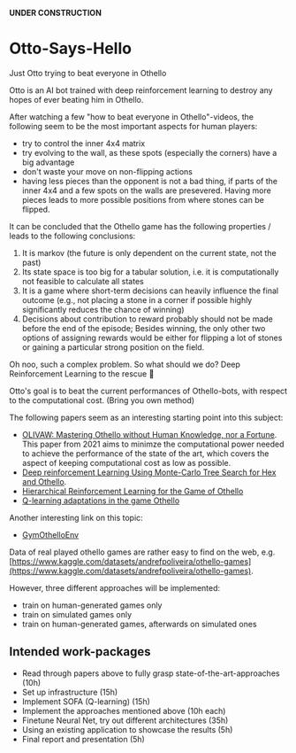 **UNDER CONSTRUCTION**

# Otto-Says-Hello

Just Otto trying to beat everyone in Othello


Otto is an AI bot trained with deep reinforcement learning to destroy any hopes of ever beating him in Othello. 

After watching a few "how to beat everyone in Othello"-videos, the following seem to be the most important aspects for human players:

* try to control the inner 4x4 matrix
* try evolving to the wall, as these spots (especially the corners) have a big advantage
* don't waste your move on non-flipping actions
* having less pieces than the opponent is not a bad thing, if parts of the inner 4x4 and a few spots on the walls are presevered. Having more pieces leads to more possible positions from where stones can be flipped.


It can be concluded that the Othello game has the following properties / leads to the following conclusions:
1. It is markov (the future is only dependent on the current state, not the past)
2. Its state space is too big for a tabular solution, i.e. it is computationally not feasible to calculate all states
4. It is a game where short-term decisions can heavily influence the final outcome (e.g., not placing a stone in a corner if possible highly significantly reduces the chance of winning)
5. Decisions about contribution to reward probably should not be made before the end of the episode; Besides winning, the only other two options of assigning rewards would be either for flipping a lot of stones or gaining a particular strong position on the field.

Oh noo, such a complex problem. So what should we do? Deep Reinforcement Learning to the rescue :rocket:

Otto's goal is to beat the current performances of Othello-bots, with respect to the computational cost. (Bring you own method)

The following papers seem as an interesting starting point into this subject:
- [OLIVAW: Mastering Othello without Human Knowledge, nor a Fortune](https://arxiv.org/abs/2103.17228). This paper from 2021 aims to minimze the computational power needed to achieve the performance of the state of the art, which covers the aspect of keeping computational cost as low as possible.
- [Deep reinforcement Learning Using Monte-Carlo Tree Search for Hex and Othello](https://ntnuopen.ntnu.no/ntnu-xmlui/handle/11250/2777474).
- [Hierarchical Reinforcement Learning for the Game of Othello](https://ir.canterbury.ac.nz/bitstreams/51750833-63c1-42a6-b7bf-08ecd4c58434/download)
- [Q-learning adaptations in the game Othello](https://fse.studenttheses.ub.rug.nl/id/eprint/23027)

Another interesting link on this topic:
- [GymOthelloEnv](https://github.com/lerrytang/GymOthelloEnv)

Data of real played othello games are rather easy to find on the web, e.g. [https://www.kaggle.com/datasets/andrefpoliveira/othello-games](https://www.kaggle.com/datasets/andrefpoliveira/othello-games).

However, three different approaches will be implemented:
- train on human-generated games only
- train on simulated games only
- train on human-generated games, afterwards on simulated ones


## Intended work-packages

- Read through papers above to fully grasp state-of-the-art-approaches (10h)
- Set up infrastructure (15h)
- Implement SOFA (Q-learning) (15h)
- Implement the approaches mentioned above (10h each)
- Finetune Neural Net, try out different architectures (35h)
- Using an existing application to showcase the results (5h)
- Final report and presentation (5h)
